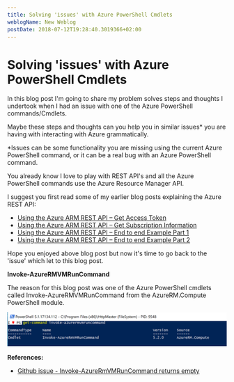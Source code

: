 ```yaml
---
title: Solving 'issues' with Azure PowerShell Cmdlets
weblogName: New Weblog
postDate: 2018-07-12T19:28:40.3019366+02:00
---
```

# Solving 'issues' with Azure PowerShell Cmdlets

In this blog post I'm going to share my problem solves steps and thoughts I undertook when I had an issue with one of the Azure PowerShell commands/Cmdlets.

Maybe these steps and thoughts can you help you in similar issues* you are having with interacting with Azure grammatically.

*Issues can be some functionality you are missing using the current Azure PowerShell command, or it can be a real bug with an Azure PowerShell command.

You already know I love to play with REST API's and all the Azure PowerShell commands use the Azure Resource Manager API.

I suggest you first read some of my earlier blog posts explaining the Azure REST API:

* <a href="https://blogs.technet.microsoft.com/stefan_stranger/2016/10/21/using-the-azure-arm-rest-apin-get-access-token/" target="_blank">Using the Azure ARM REST API – Get Access Token</a>
* <a href="https://blogs.technet.microsoft.com/stefan_stranger/2016/10/29/using-the-azure-arm-rest-api/" target="_blank">Using the Azure ARM REST API – Get Subscription Information</a>
* <a href="https://blogs.technet.microsoft.com/stefan_stranger/2016/10/21/using-the-azure-arm-rest-apin-get-access-token/" target="_blank">Using the Azure ARM REST API – End to end Example Part 1</a>
* <a href="https://blogs.technet.microsoft.com/stefan_stranger/2016/11/20/using-the-azure-arm-rest-api-end-to-end-example-part-2/" target="_blank">Using the Azure ARM REST API – End to end Example Part 2</a>

Hope you enjoyed above blog post but now it's time to go back to the 'issue' which let to this blog post.

**Invoke-AzureRMVMRunCommand**

The reason for this blog post was one of the Azure PowerShell cmdlets called Invoke-AzureRMVMRunCommand from the AzureRM.Compute PowerShell module.

![](invoke-azurermmruncommand.png)










**References:**
* <a href="https://github.com/Azure/azure-powershell/issues/5982" target="_blank">Github issue - Invoke-AzureRmVMRunCommand returns empty</a>


